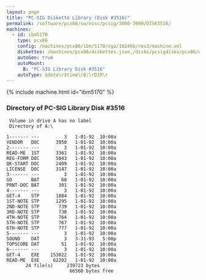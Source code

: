 ```yaml
---
layout: page
title: "PC-SIG Diskette Library (Disk #3516)"
permalink: /software/pcx86/sw/misc/pcsig/3000-3999/DISK3516/
machines:
  - id: ibm5170
    type: pcx86
    config: /machines/pcx86/ibm/5170/cga/1024kb/rev3/machine.xml
    diskettes: /machines/pcx86/diskettes.json,/disks/pcsigdisks/pcx86/diskettes.json
    autoGen: true
    autoMount:
      B: "PC-SIG Library Disk #3516"
    autoType: $date\r$time\rB:\rDIR\r
---
```


{% include machine.html id="ibm5170" %}

### Directory of PC-SIG Library Disk #3516

     Volume in drive A has no label
     Directory of A:\

    1------- ---         3   1-01-92  10:00a
    VENDOR   DOC      3950   1-01-92  10:00a
    2------- ---         3   1-01-92  10:00a
    READ-ME  1ST      3361   1-01-92  10:00a
    REG-FORM DOC      5043   1-01-92  10:00a
    QK-START DOC      2409   1-01-92  10:00a
    LICENSE  DOC      3147   1-01-92  10:00a
    3------- ---         3   1-01-92  10:00a
    GO       BAT        60   1-01-92  10:00a
    PRNT-DOC BAT       301   1-01-92  10:00a
    4------- ---         3   1-01-92  10:00a
    GET-4    STP      1084   1-01-92  10:00a
    1ST-NOTE STP      1295   1-01-92  10:00a
    2ND-NOTE STP       739   1-01-92  10:00a
    3RD-NOTE STP       730   1-01-92  10:00a
    4TH-NOTE STP       764   1-01-92  10:00a
    5TH-NOTE STP       767   1-01-92  10:00a
    6TH-NOTE STP       777   1-01-92  10:00a
    5------- ---         3   1-01-92  10:00a
    SOUND    DAT         3   3-31-93   5:00p
    TOPSCORE DAT        51   1-01-92  10:00a
    6------- ---         3   1-01-92  10:00a
    GET-4    EXE    153022   1-01-92  10:00a
    READ-ME  EXE     62202   1-01-92  10:00a
           24 file(s)     239723 bytes
                           66560 bytes free
